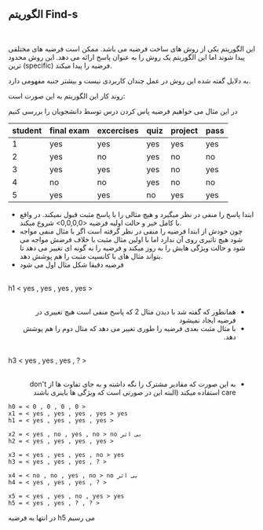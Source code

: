 
## الگوریتم Find-s
<br/>

این الگوریتم یکی از روش های ساخت فرضیه می باشد. ممکن است فرضیه های مختلفی پیدا شوند اما این الگوریتم یک روش را به عنوان پاسخ ارائه می دهد.
این روش محدود ترین (specific) فرضیه را پیدا میکند.

به دلایل گفته شده این روش در عمل چندان کاربردی نیست و بیشتر جنبه مفهومی دارد.

روند کار این الگوریتم به این صورت است:

در این مثال می خواهیم فرضیه پاس کردن درس توسط دانشجویان را بررسی کنیم


| student | final exam | excercises | quiz | project | pass |
|---------|------------|------------|------|---------|------|
| 1       | yes        | yes   	    | yes  | yes     | yes  | 
| 2       | yes        | no    	    | yes  | no      | no   |
| 3       | yes        | yes   	    | yes  | no      | yes  |
| 4       | no         | no    	    | yes  | no      | no   |
| 5       | yes        | yes        | no   | yes     | yes  |

- ابتدا پاسخ را منفی در نظر میگیرد و هیچ مثالی را با پاسخ مثبت قبول نمیکند. در واقع با کامل خیر و حالت اولیه فرضیه <0,0,0,0> شروع میکند.
- چون خودش از ابتدا فرضیه را منفی در نظر گرفته است اگر با مثال منفی مواجه شود هیچ تاثیری روی آن ندارد اما با اولین مثال مثبت با خلاف فرضش مواجه می شود و حالت ویژگی هایش را به روز میکند و فرضیه را به گونه ای تغییر می دهد تا بتواند مثال های با کانسپت مثبت را هم پوشش دهد.
- فرضیه دقیقا شکل مثال اول می شود
<br/>
<div dir="lrt"> 
h1 < yes , yes , yes , yes >
  </div>
<br/>
<div dir="rtl">
  
- همانطور که گفته شد با دیدن مثال 2 که پاسخ منفی است هیچ تغییری در فرضیه ایجاد نمیشود
- با مثال مثبت بعدی فرضیه را طوری تغییر می دهد که مثال دوم را هم پوشش دهد.
<br/>
<div dir="ltr"> 
h3 < yes , yes , yes , ? >
  </div>
<br/>
  
- به این صورت که مقادیر مشترک را نگه داشته و به جای تفاوت ها از don't care استفاده میکند (البته این در صورتی است که ویژگی ها باینری باشند

</div>
      
    h0 = < 0 , 0 , 0 , 0 >
    x1 = < yes , yes , yes , yes > yes
    h1 = < yes , yes , yes , yes >
    
    x2 = < yes , no , yes , no > no بی اثر
    h2 = < yes , yes , yes , yes >
    
    x3 = < yes , yes , yes , no > yes
    h3 = < yes , yes , yes , ? >
    
    x4 = < no , no , yes , no > no بی اثر
    h4 = < yes , yes , yes , ? >
    
    x5 = < yes , yes , no , yes > yes
    h5 = < yes , yes , ? , ? >
    
 در انتها به فرضیه h5 می رسیم
